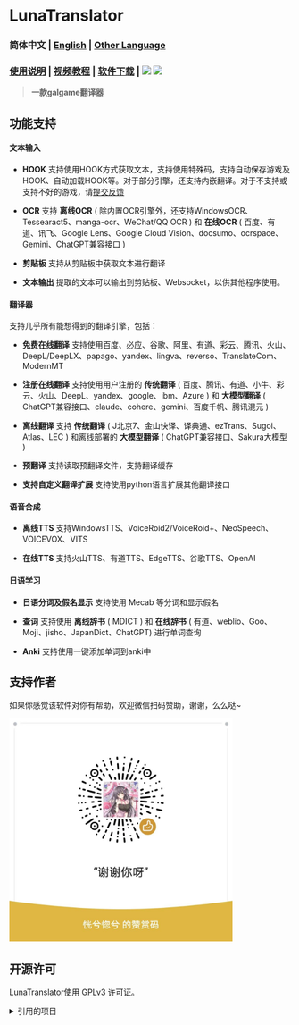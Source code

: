 # LunaTranslator

### 简体中文  | [English](README_en.md) | [Other Language](otherlang.md)

### [使用说明](https://docs.lunatranslator.org/) | [视频教程](https://space.bilibili.com/592120404/video) | [软件下载](https://docs.lunatranslator.org/README.html) | [![](https://img.shields.io/badge/QQ群-963119821-FF007C?style=for-the-badge)](https://qm.qq.com/q/I5rr3uEpi2) [![](https://img.shields.io/discord/1262692128031772733?label=Discord&logo=discord&color=FF007C&style=for-the-badge)](https://discord.com/invite/ErtDwVeAbB)


> **一款galgame翻译器**

## 功能支持

#### 文本输入

- **HOOK** 支持使用HOOK方式获取文本，支持使用特殊码，支持自动保存游戏及HOOK、自动加载HOOK等。对于部分引擎，还支持内嵌翻译。对于不支持或支持不好的游戏，请[提交反馈](https://github.com/HIllya51/LunaTranslator/issues/new?assignees=&labels=enhancement&projects=&template=01_game_request.yaml)


- **OCR** 支持 **离线OCR** ( 除内置OCR引擎外，还支持WindowsOCR、Tessearact5、manga-ocr、WeChat/QQ OCR ) 和 **在线OCR** ( 百度、有道、讯飞、Google Lens、Google Cloud Vision、docsumo、ocrspace、Gemini、ChatGPT兼容接口 )

- **剪贴板** 支持从剪贴板中获取文本进行翻译

- **文本输出** 提取的文本可以输出到剪贴板、Websocket，以供其他程序使用。

#### 翻译器

支持几乎所有能想得到的翻译引擎，包括： 

- **免费在线翻译** 支持使用百度、必应、谷歌、阿里、有道、彩云、腾讯、火山、DeepL/DeepLX、papago、yandex、lingva、reverso、TranslateCom、ModernMT

- **注册在线翻译** 支持使用用户注册的 **传统翻译** ( 百度、腾讯、有道、小牛、彩云、火山、DeepL、yandex、google、ibm、Azure ) 和 **大模型翻译** ( ChatGPT兼容接口、claude、cohere、gemini、百度千帆、腾讯混元 ) 

- **离线翻译** 支持 **传统翻译** ( J北京7、金山快译、译典通、ezTrans、Sugoi、Atlas、LEC ) 和离线部署的 **大模型翻译** ( ChatGPT兼容接口、Sakura大模型 ) 

- **预翻译** 支持读取预翻译文件，支持翻译缓存

- **支持自定义翻译扩展** 支持使用python语言扩展其他翻译接口
 

#### 语音合成

- **离线TTS** 支持WindowsTTS、VoiceRoid2/VoiceRoid+、NeoSpeech、VOICEVOX、VITS

- **在线TTS** 支持火山TTS、有道TTS、EdgeTTS、谷歌TTS、OpenAI


#### 日语学习

- **日语分词及假名显示** 支持使用 Mecab 等分词和显示假名

- **查词** 支持使用 **离线辞书** ( MDICT ) 和 **在线辞书** ( 有道、weblio、Goo、Moji、jisho、JapanDict、ChatGPT) 进行单词查询

- **Anki** 支持使用一键添加单词到anki中

 
## 支持作者

如果你感觉该软件对你有帮助，欢迎微信扫码赞助，谢谢，么么哒~

<img src='../src/files/zan.jpg' style="height: 400px !important;">

## 开源许可

LunaTranslator使用 [GPLv3](../LICENSE) 许可证。

<details>
<summary>引用的项目</summary>

* ![img](https://img.shields.io/github/license/RapidAI/RapidOcrOnnx) [RapidAI/RapidOcrOnnx](https://github.com/RapidAI/RapidOcrOnnx)
* ![img](https://img.shields.io/github/license/PaddlePaddle/PaddleOCR) [PaddlePaddle/PaddleOCR](https://github.com/PaddlePaddle/PaddleOCR)
* ![img](https://img.shields.io/github/license/Blinue/Magpie) [Blinue/Magpie](https://github.com/Blinue/Magpie)
* ![img](https://img.shields.io/github/license/nanokina/ebyroid) [nanokina/ebyroid](https://github.com/nanokina/ebyroid)
* ![img](https://img.shields.io/github/license/xupefei/Locale-Emulator) [xupefei/Locale-Emulator](https://github.com/xupefei/Locale-Emulator)
* ![img](https://img.shields.io/github/license/InWILL/Locale_Remulator) [InWILL/Locale_Remulator](https://github.com/InWILL/Locale_Remulator)
* ![img](https://img.shields.io/github/license/zxyacb/ntlea) [zxyacb/ntlea](https://github.com/zxyacb/ntlea)
* ![img](https://img.shields.io/github/license/Chuyu-Team/YY-Thunks) [Chuyu-Team/YY-Thunks](https://github.com/Chuyu-Team/YY-Thunks)
* ![img](https://img.shields.io/github/license/Chuyu-Team/VC-LTL5) [Chuyu-Team/VC-LTL5](https://github.com/Chuyu-Team/VC-LTL5)
* ![img](https://img.shields.io/github/license/uyjulian/AtlasTranslate) [uyjulian/AtlasTranslate](https://github.com/uyjulian/AtlasTranslate)
* ![img](https://img.shields.io/github/license/ilius/pyglossary) [ilius/pyglossary](https://github.com/ilius/pyglossary)
* ![img](https://img.shields.io/github/license/ikegami-yukino/mecab) [ikegami-yukino/mecab](https://github.com/ikegami-yukino/mecab)
* ![img](https://img.shields.io/github/license/AngusJohnson/Clipper2) [AngusJohnson/Clipper2](https://github.com/AngusJohnson/Clipper2)
* ![img](https://img.shields.io/github/license/rapidfuzz/rapidfuzz-cpp) [rapidfuzz/rapidfuzz-cpp](https://github.com/rapidfuzz/rapidfuzz-cpp)
* ![img](https://img.shields.io/github/license/TsudaKageyu/minhook) [TsudaKageyu/minhook](https://github.com/TsudaKageyu/minhook)
* ![img](https://img.shields.io/github/license/lobehub/lobe-icons) [lobehub/lobe-icons](https://github.com/lobehub/lobe-icons)
</details>
